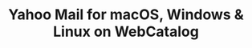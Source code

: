 ---
name: Yahoo Mail
category: Productivity
mailtoHandler: 'https://compose.mail.yahoo.com/?To=%s'
title: 'Yahoo Mail for macOS, Windows & Linux on WebCatalog'
key: yahoo-mail
fullUrl: 'https://mail.yahoo.com'
hostname: mail.yahoo.com

---